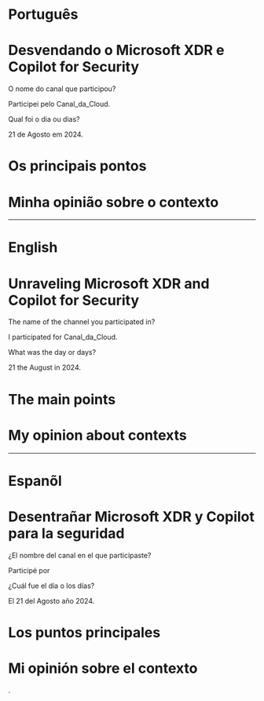 
# Português

# Desvendando o Microsoft XDR e Copilot for Security


O nome do canal que participou?

Participei pelo Canal_da_Cloud.

Qual foi o dia ou dias?

21 de Agosto em 2024.

# Os principais pontos



# Minha opinião sobre o contexto

<p></p>

--------------------------------------------------------------------------------------------------------------------------------

# English

# Unraveling Microsoft XDR and Copilot for Security

The name of the channel you participated in?

I participated for Canal_da_Cloud.

What was the day or days?

21 the August in 2024.

# The main points



# My opinion about contexts

<p> </p>

--------------------------------------------------------------------------------------------------------------------------------

# Espanõl 

# Desentrañar Microsoft XDR y Copilot para la seguridad

¿El nombre del canal en el que participaste?

Participé por

¿Cuál fue el día o los días?

El 21 del Agosto año 2024.


# Los puntos principales



#  Mi opinión sobre el contexto

<p>.</p>





